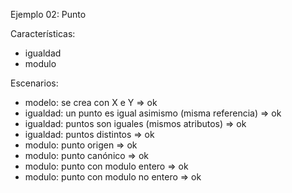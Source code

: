 Ejemplo 02: Punto

Características:
* igualdad
* modulo

Escenarios:
* modelo: se crea con X e Y => ok
* igualdad: un punto es igual asimismo (misma referencia) => ok 
* igualdad: puntos son iguales (mismos atributos) => ok
* igualdad: puntos distintos => ok
* modulo: punto origen => ok
* modulo: punto canónico => ok
* modulo: punto con modulo entero => ok
* modulo: punto con modulo no entero => ok